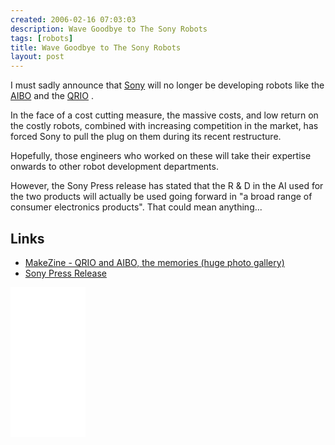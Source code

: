 ```yaml
---
created: 2006-02-16 07:03:03
description: Wave Goodbye to The Sony Robots
tags: [robots]
title: Wave Goodbye to The Sony Robots
layout: post
---
```

I must sadly announce that [Sony](/wiki/sony "Sony") will no longer be developing robots like the [AIBO](/wiki/aibo "The SONY Robot Dog") and the [QRIO](/wiki/qrio "Qrio") .

In the face of a cost cutting measure, the massive costs, and low return on the costly robots, combined with increasing competition in the market, has forced Sony to pull the plug on them during its recent restructure.

Hopefully, those engineers who worked on these will take their expertise onwards to other robot development departments.

However, the Sony Press release has stated that the R & D in the AI used for the two products will actually be used going forward in "a broad range of consumer electronics products". That could mean anything...

## Links

* <a href="https://makezine.com/2008/02/29/qrio-and-aibo-the-memorie/">MakeZine - QRIO and AIBO, the memories (huge photo gallery)</a>
* <a href="https://web.archive.org/web/20071222112843/http://www.sony.net/SonyInfo/IR/info/presen/05q3/qfhh7c000008adfe.html">Sony Press Release</a>

<iframe style="width:120px;height:240px;" marginwidth="0" marginheight="0" scrolling="no" frameborder="0" src="//ws-eu.amazon-adsystem.com/widgets/q?ServiceVersion=20070822&OneJS=1&Operation=GetAdHtml&MarketPlace=GB&source=ss&ref=as_ss_li_til&ad_type=product_link&tracking_id=orionrobots-21&language=en_GB&marketplace=amazon&region=GB&placement=B07Y1R2GM9&asins=B07Y1R2GM9&linkId=866dea14b0c61f102bf48543bfe757c2&show_border=true&link_opens_in_new_window=true"></iframe>
